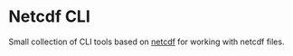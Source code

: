 # Netcdf CLI

Small collection of CLI tools based on [netcdf](https://github.com/stellarsunset/netcdf) for working with netcdf files.

